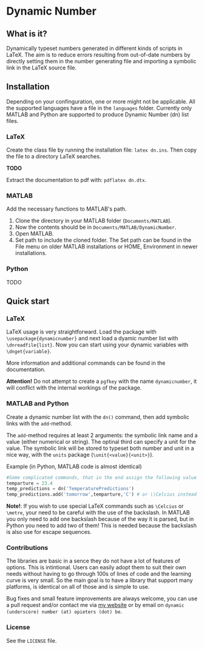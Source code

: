 Dynamic Number
==============

What is it?
-----------

Dynamically typeset numbers generated in different kinds of scripts in LaTeX. The aim is to reduce errors resulting from out-of-date numbers by directly setting them in the number generating file and importing a symbolic link in the LaTeX source file.

Installation
------------

Depending on your confinguration, one or more might not be applicable.
All the supported languages have a file in the `languages` folder. Currently
only MATLAB and Python are supported to produce Dynamic Number (dn) list files.

### LaTeX

Create the class file by running the installation file: `latex dn.ins`.
Then copy the file to a directory LaTeX searches.

**TODO**

Extract the documentation to pdf with: `pdflatex dn.dtx`.

### MATLAB

Add the necessary functions to MATLAB's path.

1. Clone the directory in your MATLAB folder (`Documents/MATLAB`).
2. Now the contents should be in `Documents/MATLAB/DynamicNumber`.
3. Open MATLAB.
4. Set path to include the cloned folder. The Set path can be found in the File menu on older MATLAB installations or HOME, Environment in newer installations.

### Python

TODO

Quick start
-----------

### LaTeX

LaTeX usage is very straightforward. Load the package with `\usepackage{dynamicnumber}` and next load a dyamic number list with `\dnreadfile{list}`. Now you can start using your dynamic variables with `\dnget{variable}`.

More information and additional commands can be found in the documentation.

**Attention!** Do not attempt to create a `pgfkey` with the name `dynamicnumber`, it will conflict with the internal workings of the package.

### MATLAB and Python

Create a dynamic number list with the `dn()` command, then add symbolic links with the `add`-method.

The `add`-method requires at least 2 arguments: the symbolic link name and a value (either numerical or string). The optinal third can specify a unit for the value. The symbolic link will be stored to typeset both number and unit in a nice way, with the `units` package (`\unit{<value}{<unit>}`).

Example (in Python, MATLAB code is almost identical)

```python
#Some complicated commands, that in the end assign the following value to temperature:
temparture = 23.4
temp_predictions = dn('TemperaturePredictions')
temp_predictions.add('tomorrow',temparture,'C') # or \\Celcius instead of C
```

**Note!**: If you wish to use special LaTeX commands such as `\Celcius` or `\metre`, your need to be careful with the use of the backslash. In MATLAB you only need to add one backslash because of the way it is parsed, but in Python you need to add two of them! This is needed because the backslash is also use for escape sequences.

### Contributions

The libraries are basic in a sence they do not have a lot of features of options. This is intintional. Users can easily adopt them to suit their own needs without having to go through 100s of lines of code and the learning curve is very small. So the main goal is to have a library that support many platforms, is identical on all of those and is simple to use.

Bug fixes and small feature improvements are always welcome, you can use a pull request and/or contact me via [my website](users.ugent.be/~opieters) or by email on `dynamic (underscore) number (at) opieters (dot) be`.


### License

See the `LICENSE` file.
